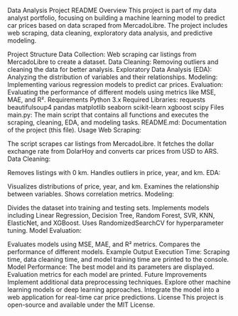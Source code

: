 Data Analysis Project README
Overview
This project is part of my data analyst portfolio, focusing on building a machine learning model to predict car prices based on data scraped from MercadoLibre. The project includes web scraping, data cleaning, exploratory data analysis, and predictive modeling.

Project Structure
Data Collection: Web scraping car listings from MercadoLibre to create a dataset.
Data Cleaning: Removing outliers and cleaning the data for better analysis.
Exploratory Data Analysis (EDA): Analyzing the distribution of variables and their relationships.
Modeling: Implementing various regression models to predict car prices.
Evaluation: Evaluating the performance of different models using metrics like MSE, MAE, and R².
Requirements
Python 3.x
Required Libraries:
requests
beautifulsoup4
pandas
matplotlib
seaborn
scikit-learn
xgboost
scipy
Files
main.py: The main script that contains all functions and executes the scraping, cleaning, EDA, and modeling tasks.
README.md: Documentation of the project (this file).
Usage
Web Scraping:

The script scrapes car listings from MercadoLibre.
It fetches the dollar exchange rate from DolarHoy and converts car prices from USD to ARS.
Data Cleaning:

Removes listings with 0 km.
Handles outliers in price, year, and km.
EDA:

Visualizes distributions of price, year, and km.
Examines the relationship between variables.
Shows correlation metrics.
Modeling:

Divides the dataset into training and testing sets.
Implements models including Linear Regression, Decision Tree, Random Forest, SVR, KNN, ElasticNet, and XGBoost.
Uses RandomizedSearchCV for hyperparameter tuning.
Model Evaluation:

Evaluates models using MSE, MAE, and R² metrics.
Compares the performance of different models.
Example Output
Execution Time:
Scraping time, data cleaning time, and model training time are printed to the console.
Model Performance:
The best model and its parameters are displayed.
Evaluation metrics for each model are printed.
Future Improvements
Implement additional data preprocessing techniques.
Explore other machine learning models or deep learning approaches.
Integrate the model into a web application for real-time car price predictions.
License
This project is open-source and available under the MIT License.
